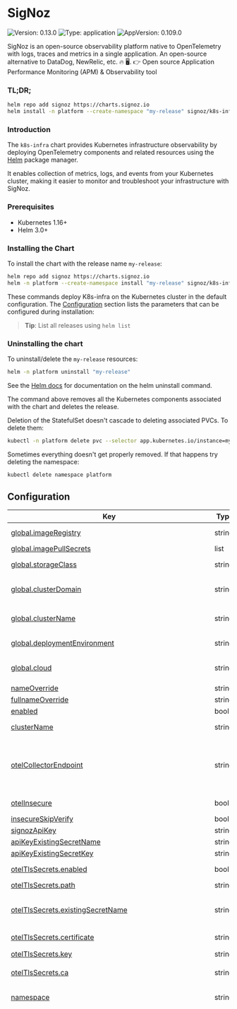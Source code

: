 
# SigNoz

![Version: 0.13.0](https://img.shields.io/badge/Version-0.13.0-informational?style=flat-square) ![Type: application](https://img.shields.io/badge/Type-application-informational?style=flat-square) ![AppVersion: 0.109.0](https://img.shields.io/badge/AppVersion-0.109.0-informational?style=flat-square)

SigNoz is an open-source observability platform native to OpenTelemetry with logs, traces and metrics in a single application. An open-source alternative to DataDog, NewRelic, etc. 🔥 🖥. 👉 Open source Application Performance Monitoring (APM) & Observability tool

### TL;DR;

```sh
helm repo add signoz https://charts.signoz.io
helm install -n platform --create-namespace "my-release" signoz/k8s-infra
```

### Introduction

The `k8s-infra` chart provides Kubernetes infrastructure observability by deploying OpenTelemetry components and related resources using the [Helm](https://helm.sh) package manager.

It enables collection of metrics, logs, and events from your Kubernetes cluster, making it easier to monitor and troubleshoot your infrastructure with SigNoz.

### Prerequisites

- Kubernetes 1.16+
- Helm 3.0+

### Installing the Chart

To install the chart with the release name `my-release`:

```bash
helm repo add signoz https://charts.signoz.io
helm -n platform --create-namespace install "my-release" signoz/k8s-infra
```

These commands deploy K8s-infra on the Kubernetes cluster in the default configuration.
The [Configuration](#configuration) section lists the parameters that can be configured during installation:

> **Tip**: List all releases using `helm list`

### Uninstalling the chart

To uninstall/delete the `my-release` resources:

```bash
helm -n platform uninstall "my-release"
```

See the [Helm docs](https://helm.sh/docs/helm/helm_uninstall/) for documentation on the helm uninstall command.

The command above removes all the Kubernetes components associated
with the chart and deletes the release.

Deletion of the StatefulSet doesn't cascade to deleting associated PVCs. To delete them:

```bash
kubectl -n platform delete pvc --selector app.kubernetes.io/instance=my-release
```

Sometimes everything doesn't get properly removed. If that happens try deleting the namespace:

```bash
kubectl delete namespace platform
```

## Configuration

<table>
	<thead>
		<th>Key</th>
		<th>Type</th>
		<th>Default</th>
		<th>Description</th>
	</thead>
	<tbody>
		<tr>
			<td id="global--imageRegistry"><a href="./values.yaml#L4">global.imageRegistry</a></td>
			<td>string</td>
			<td>
				<div style="max-width: 300px;"><code>null</code>
</div>
			</td>
			<td>Overrides the Docker registry globally for all images</td>
		</tr>
		<tr>
			<td id="global--imagePullSecrets"><a href="./values.yaml#L6">global.imagePullSecrets</a></td>
			<td>list</td>
			<td>
				<div style="max-width: 300px;"><code>[]</code>
</div>
			</td>
			<td>Global Image Pull Secrets</td>
		</tr>
		<tr>
			<td id="global--storageClass"><a href="./values.yaml#L8">global.storageClass</a></td>
			<td>string</td>
			<td>
				<div style="max-width: 300px;"><code>null</code>
</div>
			</td>
			<td>Overrides the storage class for all PVC with persistence enabled.</td>
		</tr>
		<tr>
			<td id="global--clusterDomain"><a href="./values.yaml#L11">global.clusterDomain</a></td>
			<td>string</td>
			<td>
				<div style="max-width: 300px;"><code>"cluster.local"</code>
</div>
			</td>
			<td>Kubernetes cluster domain It is used only when components are installed in different namespace</td>
		</tr>
		<tr>
			<td id="global--clusterName"><a href="./values.yaml#L14">global.clusterName</a></td>
			<td>string</td>
			<td>
				<div style="max-width: 300px;"><code>""</code>
</div>
			</td>
			<td>Kubernetes cluster name It is used to attached to telemetry data via resource detection processor</td>
		</tr>
		<tr>
			<td id="global--deploymentEnvironment"><a href="./values.yaml#L16">global.deploymentEnvironment</a></td>
			<td>string</td>
			<td>
				<div style="max-width: 300px;"><code>""</code>
</div>
			</td>
			<td>Deployment environment to be attached to telemetry data</td>
		</tr>
		<tr>
			<td id="global--cloud"><a href="./values.yaml#L19">global.cloud</a></td>
			<td>string</td>
			<td>
				<div style="max-width: 300px;"><code>"other"</code>
</div>
			</td>
			<td>Kubernetes cluster cloud provider along with distribution if any. example: `aws`, `azure`, `gcp`, `gcp/autogke`, `azure`, and `other`</td>
		</tr>
		<tr>
			<td id="nameOverride"><a href="./values.yaml#L22">nameOverride</a></td>
			<td>string</td>
			<td>
				<div style="max-width: 300px;"><code>""</code>
</div>
			</td>
			<td>K8s infra chart name override</td>
		</tr>
		<tr>
			<td id="fullnameOverride"><a href="./values.yaml#L25">fullnameOverride</a></td>
			<td>string</td>
			<td>
				<div style="max-width: 300px;"><code>""</code>
</div>
			</td>
			<td>K8s infra chart full name override</td>
		</tr>
		<tr>
			<td id="enabled"><a href="./values.yaml#L28">enabled</a></td>
			<td>bool</td>
			<td>
				<div style="max-width: 300px;"><code>true</code>
</div>
			</td>
			<td>Whether to enable K8s infra chart</td>
		</tr>
		<tr>
			<td id="clusterName"><a href="./values.yaml#L31">clusterName</a></td>
			<td>string</td>
			<td>
				<div style="max-width: 300px;"><code>""</code>
</div>
			</td>
			<td>Name of the K8s cluster. Used by OtelCollectors to attach in telemetry data.</td>
		</tr>
		<tr>
			<td id="otelCollectorEndpoint"><a href="./values.yaml#L38">otelCollectorEndpoint</a></td>
			<td>string</td>
			<td>
				<div style="max-width: 300px;"><code>null</code>
</div>
			</td>
			<td>Endpoint/IP Address of the SigNoz or any other OpenTelemetry backend. Set it to `ingest.signoz.io:4317` for SigNoz SaaS.  If set to null and the chart is installed as dependency, it will attempt to autogenerate the endpoint of SigNoz OtelCollector.</td>
		</tr>
		<tr>
			<td id="otelInsecure"><a href="./values.yaml#L42">otelInsecure</a></td>
			<td>bool</td>
			<td>
				<div style="max-width: 300px;"><code>true</code>
</div>
			</td>
			<td>Whether the OTLP endpoint is insecure. Set this to false, in case of secure OTLP endpoint.</td>
		</tr>
		<tr>
			<td id="insecureSkipVerify"><a href="./values.yaml#L45">insecureSkipVerify</a></td>
			<td>bool</td>
			<td>
				<div style="max-width: 300px;"><code>false</code>
</div>
			</td>
			<td>Whether to skip verifying the certificate.</td>
		</tr>
		<tr>
			<td id="signozApiKey"><a href="./values.yaml#L48">signozApiKey</a></td>
			<td>string</td>
			<td>
				<div style="max-width: 300px;"><code>""</code>
</div>
			</td>
			<td>API key of SigNoz SaaS</td>
		</tr>
		<tr>
			<td id="apiKeyExistingSecretName"><a href="./values.yaml#L50">apiKeyExistingSecretName</a></td>
			<td>string</td>
			<td>
				<div style="max-width: 300px;"><code>""</code>
</div>
			</td>
			<td>Existing secret name to be used for API key.</td>
		</tr>
		<tr>
			<td id="apiKeyExistingSecretKey"><a href="./values.yaml#L52">apiKeyExistingSecretKey</a></td>
			<td>string</td>
			<td>
				<div style="max-width: 300px;"><code>""</code>
</div>
			</td>
			<td>Existing secret key to be used for API key.</td>
		</tr>
		<tr>
			<td id="otelTlsSecrets--enabled"><a href="./values.yaml#L57">otelTlsSecrets.enabled</a></td>
			<td>bool</td>
			<td>
				<div style="max-width: 300px;"><code>false</code>
</div>
			</td>
			<td>Whether to enable OpenTelemetry OTLP secrets</td>
		</tr>
		<tr>
			<td id="otelTlsSecrets--path"><a href="./values.yaml#L60">otelTlsSecrets.path</a></td>
			<td>string</td>
			<td>
				<div style="max-width: 300px;"><code>"/secrets"</code>
</div>
			</td>
			<td>Path for the secrets volume</td>
		</tr>
		<tr>
			<td id="otelTlsSecrets--existingSecretName"><a href="./values.yaml#L64">otelTlsSecrets.existingSecretName</a></td>
			<td>string</td>
			<td>
				<div style="max-width: 300px;"><code>null</code>
</div>
			</td>
			<td>Name of the existing secret with TLS certificate, key and CA to be used. Files in the secret must be named `cert.pem`, `key.pem` and `ca.pem`.</td>
		</tr>
		<tr>
			<td id="otelTlsSecrets--certificate"><a href="./values.yaml#L67">otelTlsSecrets.certificate</a></td>
			<td>string</td>
			<td>
				<div style="max-width: 300px;"><code>"\u003cINCLUDE_CERTIFICATE_HERE\u003e\n"</code>
</div>
			</td>
			<td>TLS certificate to be included in the secret</td>
		</tr>
		<tr>
			<td id="otelTlsSecrets--key"><a href="./values.yaml#L71">otelTlsSecrets.key</a></td>
			<td>string</td>
			<td>
				<div style="max-width: 300px;"><code>"\u003cINCLUDE_PRIVATE_KEY_HERE\u003e\n"</code>
</div>
			</td>
			<td>TLS private key to be included in the secret</td>
		</tr>
		<tr>
			<td id="otelTlsSecrets--ca"><a href="./values.yaml#L75">otelTlsSecrets.ca</a></td>
			<td>string</td>
			<td>
				<div style="max-width: 300px;"><code>""</code>
</div>
			</td>
			<td>TLS certificate authority (CA) certificate to be included in the secret</td>
		</tr>
		<tr>
			<td id="namespace"><a href="./values.yaml#L79">namespace</a></td>
			<td>string</td>
			<td>
				<div style="max-width: 300px;"><code>""</code>
</div>
			</td>
			<td>Which namespace to install k8s-infra components. By default installed to the namespace same as the chart.</td>
		</tr>
		<tr>
			<td id="presets"><a href="./values.yaml#L82">presets</a></td>
			<td>object</td>
			<td>
				<div style="max-width: 300px;"><code>{
  "clusterMetrics": {
    "allocatableTypesToReport": [
      "cpu",
      "memory"
    ],
    "collectionInterval": "30s",
    "enabled": true,
    "metrics": {
      "k8s.node.condition": {
        "enabled": true
      },
      "k8s.pod.status_reason": {
        "enabled": true
      }
    },
    "nodeConditionsToReport": [
      "Ready",
      "MemoryPressure",
      "DiskPressure",
      "PIDPressure",
      "NetworkUnavailable"
    ],
    "resourceAttributes": {
      "container.runtime": {
        "enabled": true
      },
      "container.runtime.version": {
        "enabled": true
      },
      "k8s.container.status.last_terminated_reason": {
        "enabled": true
      },
      "k8s.kubelet.version": {
        "enabled": true
      },
      "k8s.pod.qos_class": {
        "enabled": true
      }
    }
  },
  "hostMetrics": {
    "collectionInterval": "30s",
    "enabled": true,
    "scrapers": {
      "cpu": {},
      "disk": {
        "exclude": {
          "devices": [
            "^ram\\d+$",
            "^zram\\d+$",
            "^loop\\d+$",
            "^fd\\d+$",
            "^hd[a-z]\\d+$",
            "^sd[a-z]\\d+$",
            "^vd[a-z]\\d+$",
            "^xvd[a-z]\\d+$",
            "^nvme\\d+n\\d+p\\d+$"
          ],
          "match_type": "regexp"
        }
      },
      "filesystem": {
        "exclude_fs_types": {
          "fs_types": [
            "autofs",
            "binfmt_misc",
            "bpf",
            "cgroup2?",
            "configfs",
            "debugfs",
            "devpts",
            "devtmpfs",
            "fusectl",
            "hugetlbfs",
            "iso9660",
            "mqueue",
            "nsfs",
            "overlay",
            "proc",
            "procfs",
            "pstore",
            "rpc_pipefs",
            "securityfs",
            "selinuxfs",
            "squashfs",
            "sysfs",
            "tracefs"
          ],
          "match_type": "strict"
        },
        "exclude_mount_points": {
          "match_type": "regexp",
          "mount_points": [
            "/dev/*",
            "/proc/*",
            "/sys/*",
            "/run/credentials/*",
            "/run/k3s/containerd/*",
            "/var/lib/docker/*",
            "/var/lib/containers/storage/*",
            "/var/lib/kubelet/*",
            "/snap/*"
          ]
        }
      },
      "load": {},
      "memory": {},
      "network": {
        "exclude": {
          "interfaces": [
            "^veth.*$",
            "^docker.*$",
            "^br-.*$",
            "^flannel.*$",
            "^cali.*$",
            "^cbr.*$",
            "^cni.*$",
            "^dummy.*$",
            "^tailscale.*$",
            "^lo$"
          ],
          "match_type": "regexp"
        }
      }
    }
  },
  "k8sEvents": {
    "authType": "serviceAccount",
    "enabled": true,
    "namespaces": []
  },
  "kubeletMetrics": {
    "authType": "serviceAccount",
    "collectionInterval": "30s",
    "enabled": true,
    "endpoint": "${env:K8S_HOST_IP}:10250",
    "extraMetadataLabels": [
      "container.id",
      "k8s.volume.type"
    ],
    "insecureSkipVerify": true,
    "metricGroups": [
      "container",
      "pod",
      "node",
      "volume"
    ],
    "metrics": {
      "container.cpu.usage": {
        "enabled": true
      },
      "container.uptime": {
        "enabled": true
      },
      "k8s.container.cpu_limit_utilization": {
        "enabled": true
      },
      "k8s.container.cpu_request_utilization": {
        "enabled": true
      },
      "k8s.container.memory_limit_utilization": {
        "enabled": true
      },
      "k8s.container.memory_request_utilization": {
        "enabled": true
      },
      "k8s.node.cpu.usage": {
        "enabled": true
      },
      "k8s.node.uptime": {
        "enabled": true
      },
      "k8s.pod.cpu.usage": {
        "enabled": true
      },
      "k8s.pod.cpu_limit_utilization": {
        "enabled": true
      },
      "k8s.pod.cpu_request_utilization": {
        "enabled": true
      },
      "k8s.pod.memory_limit_utilization": {
        "enabled": true
      },
      "k8s.pod.memory_request_utilization": {
        "enabled": true
      },
      "k8s.pod.uptime": {
        "enabled": true
      }
    }
  },
  "kubernetesAttributes": {
    "enabled": true,
    "extractAnnotations": [],
    "extractLabels": [],
    "extractMetadatas": [
      "k8s.namespace.name",
      "k8s.deployment.name",
      "k8s.statefulset.name",
      "k8s.daemonset.name",
      "k8s.cronjob.name",
      "k8s.job.name",
      "k8s.node.name",
      "k8s.node.uid",
      "k8s.pod.name",
      "k8s.pod.uid",
      "k8s.pod.start_time"
    ],
    "filter": {
      "node_from_env_var": "K8S_NODE_NAME"
    },
    "passthrough": false,
    "podAssociation": [
      {
        "sources": [
          {
            "from": "resource_attribute",
            "name": "k8s.pod.ip"
          }
        ]
      },
      {
        "sources": [
          {
            "from": "resource_attribute",
            "name": "k8s.pod.uid"
          }
        ]
      },
      {
        "sources": [
          {
            "from": "connection"
          }
        ]
      }
    ]
  },
  "loggingExporter": {
    "enabled": false,
    "samplingInitial": 2,
    "samplingThereafter": 500,
    "verbosity": "basic"
  },
  "logsCollection": {
    "blacklist": {
      "additionalExclude": [],
      "containers": [],
      "enabled": true,
      "namespaces": [
        "kube-system"
      ],
      "pods": [
        "hotrod",
        "locust"
      ],
      "signozLogs": true
    },
    "enabled": true,
    "include": [
      "/var/log/pods/*/*/*.log"
    ],
    "includeFileName": false,
    "includeFilePath": true,
    "operators": [
      {
        "id": "container-parser",
        "type": "container"
      }
    ],
    "startAt": "end",
    "whitelist": {
      "additionalInclude": [],
      "containers": [],
      "enabled": false,
      "namespaces": [],
      "pods": [],
      "signozLogs": true
    }
  },
  "otlpExporter": {
    "enabled": true
  },
  "prometheus": {
    "annotationsPrefix": "signoz.io",
    "enabled": false,
    "includeContainerName": false,
    "includePodLabel": false,
    "namespaceScoped": false,
    "namespaces": [],
    "scrapeInterval": "60s"
  },
  "resourceDetection": {
    "enabled": true,
    "envResourceAttributes": "",
    "override": false,
    "timeout": "2s"
  },
  "selfTelemetry": {
    "apiKeyExistingSecretKey": "",
    "apiKeyExistingSecretName": "",
    "endpoint": "",
    "insecure": true,
    "insecureSkipVerify": true,
    "logs": {
      "enabled": false
    },
    "metrics": {
      "enabled": false
    },
    "signozApiKey": "",
    "traces": {
      "enabled": false
    }
  }
}</code>
</div>
			</td>
			<td>Presets to easily set up OtelCollector configurations.</td>
		</tr>
		<tr>
			<td id="presets--selfTelemetry--signozApiKey"><a href="./values.yaml#L101">presets.selfTelemetry.signozApiKey</a></td>
			<td>string</td>
			<td>
				<div style="max-width: 300px;"><code>""</code>
</div>
			</td>
			<td>API key of SigNoz SaaS</td>
		</tr>
		<tr>
			<td id="presets--selfTelemetry--apiKeyExistingSecretName"><a href="./values.yaml#L103">presets.selfTelemetry.apiKeyExistingSecretName</a></td>
			<td>string</td>
			<td>
				<div style="max-width: 300px;"><code>""</code>
</div>
			</td>
			<td>Existing secret name to be used for API key.</td>
		</tr>
		<tr>
			<td id="presets--selfTelemetry--apiKeyExistingSecretKey"><a href="./values.yaml#L105">presets.selfTelemetry.apiKeyExistingSecretKey</a></td>
			<td>string</td>
			<td>
				<div style="max-width: 300px;"><code>""</code>
</div>
			</td>
			<td>Existing secret key to be used for API key.</td>
		</tr>
		<tr>
			<td id="presets--kubernetesAttributes--passthrough"><a href="./values.yaml#L267">presets.kubernetesAttributes.passthrough</a></td>
			<td>bool</td>
			<td>
				<div style="max-width: 300px;"><code>false</code>
</div>
			</td>
			<td>Whether to detect the IP address of agents and add it as an attribute to all telemetry resources. If set to true, Agents will not make any k8s API calls, do any discovery of pods or extract any metadata.</td>
		</tr>
		<tr>
			<td id="presets--kubernetesAttributes--filter"><a href="./values.yaml#L270">presets.kubernetesAttributes.filter</a></td>
			<td>object</td>
			<td>
				<div style="max-width: 300px;"><code>{
  "node_from_env_var": "K8S_NODE_NAME"
}</code>
</div>
			</td>
			<td>Filters can be used to limit each OpenTelemetry agent to query pods based on specific selector to only dramatically reducing resource requirements for very large clusters.</td>
		</tr>
		<tr>
			<td id="presets--kubernetesAttributes--filter--node_from_env_var"><a href="./values.yaml#L272">presets.kubernetesAttributes.filter.node_from_env_var</a></td>
			<td>string</td>
			<td>
				<div style="max-width: 300px;"><code>"K8S_NODE_NAME"</code>
</div>
			</td>
			<td>Restrict each OpenTelemetry agent to query pods running on the same node</td>
		</tr>
		<tr>
			<td id="presets--kubernetesAttributes--podAssociation"><a href="./values.yaml#L275">presets.kubernetesAttributes.podAssociation</a></td>
			<td>list</td>
			<td>
				<div style="max-width: 300px;"><code>[
  {
    "sources": [
      {
        "from": "resource_attribute",
        "name": "k8s.pod.ip"
      }
    ]
  },
  {
    "sources": [
      {
        "from": "resource_attribute",
        "name": "k8s.pod.uid"
      }
    ]
  },
  {
    "sources": [
      {
        "from": "connection"
      }
    ]
  }
]</code>
</div>
			</td>
			<td>Pod Association section allows to define rules for tagging spans, metrics, and logs with Pod metadata.</td>
		</tr>
		<tr>
			<td id="presets--kubernetesAttributes--extractMetadatas"><a href="./values.yaml#L285">presets.kubernetesAttributes.extractMetadatas</a></td>
			<td>list</td>
			<td>
				<div style="max-width: 300px;"><code>[
  "k8s.namespace.name",
  "k8s.deployment.name",
  "k8s.statefulset.name",
  "k8s.daemonset.name",
  "k8s.cronjob.name",
  "k8s.job.name",
  "k8s.node.name",
  "k8s.node.uid",
  "k8s.pod.name",
  "k8s.pod.uid",
  "k8s.pod.start_time"
]</code>
</div>
			</td>
			<td>Which pod/namespace metadata to extract from a list of default metadata fields.</td>
		</tr>
		<tr>
			<td id="presets--kubernetesAttributes--extractLabels"><a href="./values.yaml#L298">presets.kubernetesAttributes.extractLabels</a></td>
			<td>list</td>
			<td>
				<div style="max-width: 300px;"><code>[]</code>
</div>
			</td>
			<td>Which labels to extract from a list of metadata fields.</td>
		</tr>
		<tr>
			<td id="presets--kubernetesAttributes--extractAnnotations"><a href="./values.yaml#L300">presets.kubernetesAttributes.extractAnnotations</a></td>
			<td>list</td>
			<td>
				<div style="max-width: 300px;"><code>[]</code>
</div>
			</td>
			<td>Which annotations to extract from a list of metadata fields.</td>
		</tr>
		<tr>
			<td id="presets--prometheus--enabled"><a href="./values.yaml#L333">presets.prometheus.enabled</a></td>
			<td>bool</td>
			<td>
				<div style="max-width: 300px;"><code>false</code>
</div>
			</td>
			<td>Whether to enable metrics scraping using pod annotation</td>
		</tr>
		<tr>
			<td id="presets--prometheus--annotationsPrefix"><a href="./values.yaml#L335">presets.prometheus.annotationsPrefix</a></td>
			<td>string</td>
			<td>
				<div style="max-width: 300px;"><code>"signoz.io"</code>
</div>
			</td>
			<td>Prefix for the pod annotations to be used for metrics scraping</td>
		</tr>
		<tr>
			<td id="presets--prometheus--scrapeInterval"><a href="./values.yaml#L337">presets.prometheus.scrapeInterval</a></td>
			<td>string</td>
			<td>
				<div style="max-width: 300px;"><code>"60s"</code>
</div>
			</td>
			<td>How often to scrape metrics</td>
		</tr>
		<tr>
			<td id="presets--prometheus--namespaceScoped"><a href="./values.yaml#L339">presets.prometheus.namespaceScoped</a></td>
			<td>bool</td>
			<td>
				<div style="max-width: 300px;"><code>false</code>
</div>
			</td>
			<td>Whether to only scrape metrics from pods in the same namespace</td>
		</tr>
		<tr>
			<td id="presets--prometheus--namespaces"><a href="./values.yaml#L341">presets.prometheus.namespaces</a></td>
			<td>list</td>
			<td>
				<div style="max-width: 300px;"><code>[]</code>
</div>
			</td>
			<td>If set, only scrape metrics from pods in the specified namespaces</td>
		</tr>
		<tr>
			<td id="presets--prometheus--includePodLabel"><a href="./values.yaml#L344">presets.prometheus.includePodLabel</a></td>
			<td>bool</td>
			<td>
				<div style="max-width: 300px;"><code>false</code>
</div>
			</td>
			<td>This will include all pod labels in the metrics, could potentially cause performance issues with large number of pods with many labels</td>
		</tr>
		<tr>
			<td id="presets--prometheus--includeContainerName"><a href="./values.yaml#L348">presets.prometheus.includeContainerName</a></td>
			<td>bool</td>
			<td>
				<div style="max-width: 300px;"><code>false</code>
</div>
			</td>
			<td>This is not recommended in case of multiple containers or init containers in a pod Since it will create multiple timeseries for the same pod metrics with different container names containers with `-init` suffix in the name will be ignored</td>
		</tr>
		<tr>
			<td id="presets--k8sEvents--namespaces"><a href="./values.yaml#L359">presets.k8sEvents.namespaces</a></td>
			<td>list</td>
			<td>
				<div style="max-width: 300px;"><code>[]</code>
</div>
			</td>
			<td>List of namespaces to watch for events. all namespaces by default</td>
		</tr>
		<tr>
			<td id="otelAgent--enabled"><a href="./values.yaml#L363">otelAgent.enabled</a></td>
			<td>bool</td>
			<td>
				<div style="max-width: 300px;"><code>true</code>
</div>
			</td>
			<td></td>
		</tr>
		<tr>
			<td id="otelAgent--name"><a href="./values.yaml#L364">otelAgent.name</a></td>
			<td>string</td>
			<td>
				<div style="max-width: 300px;"><code>"otel-agent"</code>
</div>
			</td>
			<td></td>
		</tr>
		<tr>
			<td id="otelAgent--image--registry"><a href="./values.yaml#L366">otelAgent.image.registry</a></td>
			<td>string</td>
			<td>
				<div style="max-width: 300px;"><code>"docker.io"</code>
</div>
			</td>
			<td></td>
		</tr>
		<tr>
			<td id="otelAgent--image--repository"><a href="./values.yaml#L367">otelAgent.image.repository</a></td>
			<td>string</td>
			<td>
				<div style="max-width: 300px;"><code>"otel/opentelemetry-collector-contrib"</code>
</div>
			</td>
			<td></td>
		</tr>
		<tr>
			<td id="otelAgent--image--tag"><a href="./values.yaml#L368">otelAgent.image.tag</a></td>
			<td>string</td>
			<td>
				<div style="max-width: 300px;"><code>"0.109.0"</code>
</div>
			</td>
			<td></td>
		</tr>
		<tr>
			<td id="otelAgent--image--pullPolicy"><a href="./values.yaml#L369">otelAgent.image.pullPolicy</a></td>
			<td>string</td>
			<td>
				<div style="max-width: 300px;"><code>"IfNotPresent"</code>
</div>
			</td>
			<td></td>
		</tr>
		<tr>
			<td id="otelAgent--imagePullSecrets"><a href="./values.yaml#L373">otelAgent.imagePullSecrets</a></td>
			<td>list</td>
			<td>
				<div style="max-width: 300px;"><code>[]</code>
</div>
			</td>
			<td>Image Registry Secret Names for OtelAgent. If global.imagePullSecrets is set as well, it will merged.</td>
		</tr>
		<tr>
			<td id="otelAgent--command--name"><a href="./values.yaml#L379">otelAgent.command.name</a></td>
			<td>string</td>
			<td>
				<div style="max-width: 300px;"><code>"/otelcol-contrib"</code>
</div>
			</td>
			<td>OtelAgent command name</td>
		</tr>
		<tr>
			<td id="otelAgent--command--extraArgs"><a href="./values.yaml#L381">otelAgent.command.extraArgs</a></td>
			<td>list</td>
			<td>
				<div style="max-width: 300px;"><code>[]</code>
</div>
			</td>
			<td>OtelAgent command extra arguments</td>
		</tr>
		<tr>
			<td id="otelAgent--configMap--create"><a href="./values.yaml#L385">otelAgent.configMap.create</a></td>
			<td>bool</td>
			<td>
				<div style="max-width: 300px;"><code>true</code>
</div>
			</td>
			<td>Specifies whether a configMap should be created (true by default)</td>
		</tr>
		<tr>
			<td id="otelAgent--service--annotations"><a href="./values.yaml#L390">otelAgent.service.annotations</a></td>
			<td>object</td>
			<td>
				<div style="max-width: 300px;"><code>{}</code>
</div>
			</td>
			<td>Annotations to use by service associated to OtelAgent</td>
		</tr>
		<tr>
			<td id="otelAgent--service--type"><a href="./values.yaml#L392">otelAgent.service.type</a></td>
			<td>string</td>
			<td>
				<div style="max-width: 300px;"><code>"ClusterIP"</code>
</div>
			</td>
			<td>Service Type: LoadBalancer (allows external access) or NodePort (more secure, no extra cost)</td>
		</tr>
		<tr>
			<td id="otelAgent--service--internalTrafficPolicy"><a href="./values.yaml#L395">otelAgent.service.internalTrafficPolicy</a></td>
			<td>string</td>
			<td>
				<div style="max-width: 300px;"><code>"Local"</code>
</div>
			</td>
			<td></td>
		</tr>
		<tr>
			<td id="otelAgent--serviceAccount--create"><a href="./values.yaml#L399">otelAgent.serviceAccount.create</a></td>
			<td>bool</td>
			<td>
				<div style="max-width: 300px;"><code>true</code>
</div>
			</td>
			<td></td>
		</tr>
		<tr>
			<td id="otelAgent--serviceAccount--annotations"><a href="./values.yaml#L401">otelAgent.serviceAccount.annotations</a></td>
			<td>object</td>
			<td>
				<div style="max-width: 300px;"><code>{}</code>
</div>
			</td>
			<td></td>
		</tr>
		<tr>
			<td id="otelAgent--serviceAccount--name"><a href="./values.yaml#L404">otelAgent.serviceAccount.name</a></td>
			<td>string</td>
			<td>
				<div style="max-width: 300px;"><code>null</code>
</div>
			</td>
			<td></td>
		</tr>
		<tr>
			<td id="otelAgent--annotations"><a href="./values.yaml#L407">otelAgent.annotations</a></td>
			<td>object</td>
			<td>
				<div style="max-width: 300px;"><code>{}</code>
</div>
			</td>
			<td>OtelAgent daemonset annotation.</td>
		</tr>
		<tr>
			<td id="otelAgent--podAnnotations"><a href="./values.yaml#L409">otelAgent.podAnnotations</a></td>
			<td>object</td>
			<td>
				<div style="max-width: 300px;"><code>{}</code>
</div>
			</td>
			<td>OtelAgent pod(s) annotation.</td>
		</tr>
		<tr>
			<td id="otelAgent--additionalEnvs"><a href="./values.yaml#L415">otelAgent.additionalEnvs</a></td>
			<td>object</td>
			<td>
				<div style="max-width: 300px;"><code>{}</code>
</div>
			</td>
			<td>Additional environments to set for OtelAgent</td>
		</tr>
		<tr>
			<td id="otelAgent--minReadySeconds"><a href="./values.yaml#L434">otelAgent.minReadySeconds</a></td>
			<td>int</td>
			<td>
				<div style="max-width: 300px;"><code>5</code>
</div>
			</td>
			<td>Minimum number of seconds for which a newly created Pod should be ready without any of its containers crashing, for it to be considered available.</td>
		</tr>
		<tr>
			<td id="otelAgent--clusterRole--create"><a href="./values.yaml#L439">otelAgent.clusterRole.create</a></td>
			<td>bool</td>
			<td>
				<div style="max-width: 300px;"><code>true</code>
</div>
			</td>
			<td>Specifies whether a clusterRole should be created</td>
		</tr>
		<tr>
			<td id="otelAgent--clusterRole--annotations"><a href="./values.yaml#L441">otelAgent.clusterRole.annotations</a></td>
			<td>object</td>
			<td>
				<div style="max-width: 300px;"><code>{}</code>
</div>
			</td>
			<td>Annotations to add to the clusterRole</td>
		</tr>
		<tr>
			<td id="otelAgent--clusterRole--name"><a href="./values.yaml#L444">otelAgent.clusterRole.name</a></td>
			<td>string</td>
			<td>
				<div style="max-width: 300px;"><code>""</code>
</div>
			</td>
			<td>The name of the clusterRole to use. If not set and create is true, a name is generated using the fullname template</td>
		</tr>
		<tr>
			<td id="otelAgent--clusterRole--rules"><a href="./values.yaml#L448">otelAgent.clusterRole.rules</a></td>
			<td>list</td>
			<td>
				<div style="max-width: 300px;"><code>null</code>
</div>
			</td>
			<td>A set of rules as documented here. ref: https://kubernetes.io/docs/reference/access-authn-authz/rbac/</td>
		</tr>
		<tr>
			<td id="otelAgent--clusterRole--clusterRoleBinding--annotations"><a href="./values.yaml#L480">otelAgent.clusterRole.clusterRoleBinding.annotations</a></td>
			<td>object</td>
			<td>
				<div style="max-width: 300px;"><code>{}</code>
</div>
			</td>
			<td></td>
		</tr>
		<tr>
			<td id="otelAgent--clusterRole--clusterRoleBinding--name"><a href="./values.yaml#L483">otelAgent.clusterRole.clusterRoleBinding.name</a></td>
			<td>string</td>
			<td>
				<div style="max-width: 300px;"><code>""</code>
</div>
			</td>
			<td></td>
		</tr>
		<tr>
			<td id="otelAgent--ports--otlp--enabled"><a href="./values.yaml#L489">otelAgent.ports.otlp.enabled</a></td>
			<td>bool</td>
			<td>
				<div style="max-width: 300px;"><code>true</code>
</div>
			</td>
			<td>Whether to enable service port for OTLP gRPC</td>
		</tr>
		<tr>
			<td id="otelAgent--ports--otlp--containerPort"><a href="./values.yaml#L491">otelAgent.ports.otlp.containerPort</a></td>
			<td>int</td>
			<td>
				<div style="max-width: 300px;"><code>4317</code>
</div>
			</td>
			<td>Container port for OTLP gRPC</td>
		</tr>
		<tr>
			<td id="otelAgent--ports--otlp--servicePort"><a href="./values.yaml#L493">otelAgent.ports.otlp.servicePort</a></td>
			<td>int</td>
			<td>
				<div style="max-width: 300px;"><code>4317</code>
</div>
			</td>
			<td>Service port for OTLP gRPC</td>
		</tr>
		<tr>
			<td id="otelAgent--ports--otlp--nodePort"><a href="./values.yaml#L495">otelAgent.ports.otlp.nodePort</a></td>
			<td>string</td>
			<td>
				<div style="max-width: 300px;"><code>""</code>
</div>
			</td>
			<td>Node port for OTLP gRPC</td>
		</tr>
		<tr>
			<td id="otelAgent--ports--otlp--hostPort"><a href="./values.yaml#L497">otelAgent.ports.otlp.hostPort</a></td>
			<td>int</td>
			<td>
				<div style="max-width: 300px;"><code>4317</code>
</div>
			</td>
			<td>Host port for OTLP gRPC</td>
		</tr>
		<tr>
			<td id="otelAgent--ports--otlp--protocol"><a href="./values.yaml#L499">otelAgent.ports.otlp.protocol</a></td>
			<td>string</td>
			<td>
				<div style="max-width: 300px;"><code>"TCP"</code>
</div>
			</td>
			<td>Protocol to use for OTLP gRPC</td>
		</tr>
		<tr>
			<td id="otelAgent--ports--otlp-http--enabled"><a href="./values.yaml#L502">otelAgent.ports.otlp-http.enabled</a></td>
			<td>bool</td>
			<td>
				<div style="max-width: 300px;"><code>true</code>
</div>
			</td>
			<td>Whether to enable service port for OTLP HTTP</td>
		</tr>
		<tr>
			<td id="otelAgent--ports--otlp-http--containerPort"><a href="./values.yaml#L504">otelAgent.ports.otlp-http.containerPort</a></td>
			<td>int</td>
			<td>
				<div style="max-width: 300px;"><code>4318</code>
</div>
			</td>
			<td>Container port for OTLP HTTP</td>
		</tr>
		<tr>
			<td id="otelAgent--ports--otlp-http--servicePort"><a href="./values.yaml#L506">otelAgent.ports.otlp-http.servicePort</a></td>
			<td>int</td>
			<td>
				<div style="max-width: 300px;"><code>4318</code>
</div>
			</td>
			<td>Service port for OTLP HTTP</td>
		</tr>
		<tr>
			<td id="otelAgent--ports--otlp-http--nodePort"><a href="./values.yaml#L508">otelAgent.ports.otlp-http.nodePort</a></td>
			<td>string</td>
			<td>
				<div style="max-width: 300px;"><code>""</code>
</div>
			</td>
			<td>Node port for OTLP HTTP</td>
		</tr>
		<tr>
			<td id="otelAgent--ports--otlp-http--hostPort"><a href="./values.yaml#L510">otelAgent.ports.otlp-http.hostPort</a></td>
			<td>int</td>
			<td>
				<div style="max-width: 300px;"><code>4318</code>
</div>
			</td>
			<td>Host port for OTLP HTTP</td>
		</tr>
		<tr>
			<td id="otelAgent--ports--otlp-http--protocol"><a href="./values.yaml#L512">otelAgent.ports.otlp-http.protocol</a></td>
			<td>string</td>
			<td>
				<div style="max-width: 300px;"><code>"TCP"</code>
</div>
			</td>
			<td>Protocol to use for OTLP HTTP</td>
		</tr>
		<tr>
			<td id="otelAgent--ports--zipkin--enabled"><a href="./values.yaml#L515">otelAgent.ports.zipkin.enabled</a></td>
			<td>bool</td>
			<td>
				<div style="max-width: 300px;"><code>false</code>
</div>
			</td>
			<td>Whether to enable service port for Zipkin</td>
		</tr>
		<tr>
			<td id="otelAgent--ports--zipkin--containerPort"><a href="./values.yaml#L517">otelAgent.ports.zipkin.containerPort</a></td>
			<td>int</td>
			<td>
				<div style="max-width: 300px;"><code>9411</code>
</div>
			</td>
			<td>Container port for Zipkin</td>
		</tr>
		<tr>
			<td id="otelAgent--ports--zipkin--servicePort"><a href="./values.yaml#L519">otelAgent.ports.zipkin.servicePort</a></td>
			<td>int</td>
			<td>
				<div style="max-width: 300px;"><code>9411</code>
</div>
			</td>
			<td>Service port for Zipkin</td>
		</tr>
		<tr>
			<td id="otelAgent--ports--zipkin--nodePort"><a href="./values.yaml#L521">otelAgent.ports.zipkin.nodePort</a></td>
			<td>string</td>
			<td>
				<div style="max-width: 300px;"><code>""</code>
</div>
			</td>
			<td>Node port for Zipkin</td>
		</tr>
		<tr>
			<td id="otelAgent--ports--zipkin--hostPort"><a href="./values.yaml#L523">otelAgent.ports.zipkin.hostPort</a></td>
			<td>int</td>
			<td>
				<div style="max-width: 300px;"><code>9411</code>
</div>
			</td>
			<td>Host port for Zipkin</td>
		</tr>
		<tr>
			<td id="otelAgent--ports--zipkin--protocol"><a href="./values.yaml#L525">otelAgent.ports.zipkin.protocol</a></td>
			<td>string</td>
			<td>
				<div style="max-width: 300px;"><code>"TCP"</code>
</div>
			</td>
			<td>Protocol to use for Zipkin</td>
		</tr>
		<tr>
			<td id="otelAgent--ports--metrics--enabled"><a href="./values.yaml#L528">otelAgent.ports.metrics.enabled</a></td>
			<td>bool</td>
			<td>
				<div style="max-width: 300px;"><code>true</code>
</div>
			</td>
			<td>Whether to enable service port for internal metrics</td>
		</tr>
		<tr>
			<td id="otelAgent--ports--metrics--containerPort"><a href="./values.yaml#L530">otelAgent.ports.metrics.containerPort</a></td>
			<td>int</td>
			<td>
				<div style="max-width: 300px;"><code>8888</code>
</div>
			</td>
			<td>Container port for internal metrics</td>
		</tr>
		<tr>
			<td id="otelAgent--ports--metrics--servicePort"><a href="./values.yaml#L532">otelAgent.ports.metrics.servicePort</a></td>
			<td>int</td>
			<td>
				<div style="max-width: 300px;"><code>8888</code>
</div>
			</td>
			<td>Service port for internal metrics</td>
		</tr>
		<tr>
			<td id="otelAgent--ports--metrics--nodePort"><a href="./values.yaml#L534">otelAgent.ports.metrics.nodePort</a></td>
			<td>string</td>
			<td>
				<div style="max-width: 300px;"><code>""</code>
</div>
			</td>
			<td>Node port for internal metrics</td>
		</tr>
		<tr>
			<td id="otelAgent--ports--metrics--hostPort"><a href="./values.yaml#L536">otelAgent.ports.metrics.hostPort</a></td>
			<td>int</td>
			<td>
				<div style="max-width: 300px;"><code>8888</code>
</div>
			</td>
			<td>Host port for internal metrics</td>
		</tr>
		<tr>
			<td id="otelAgent--ports--metrics--protocol"><a href="./values.yaml#L538">otelAgent.ports.metrics.protocol</a></td>
			<td>string</td>
			<td>
				<div style="max-width: 300px;"><code>"TCP"</code>
</div>
			</td>
			<td>Protocol to use for internal metrics</td>
		</tr>
		<tr>
			<td id="otelAgent--ports--zpages--enabled"><a href="./values.yaml#L541">otelAgent.ports.zpages.enabled</a></td>
			<td>bool</td>
			<td>
				<div style="max-width: 300px;"><code>false</code>
</div>
			</td>
			<td>Whether to enable service port for ZPages</td>
		</tr>
		<tr>
			<td id="otelAgent--ports--zpages--containerPort"><a href="./values.yaml#L543">otelAgent.ports.zpages.containerPort</a></td>
			<td>int</td>
			<td>
				<div style="max-width: 300px;"><code>55679</code>
</div>
			</td>
			<td>Container port for Zpages</td>
		</tr>
		<tr>
			<td id="otelAgent--ports--zpages--servicePort"><a href="./values.yaml#L545">otelAgent.ports.zpages.servicePort</a></td>
			<td>int</td>
			<td>
				<div style="max-width: 300px;"><code>55679</code>
</div>
			</td>
			<td>Service port for Zpages</td>
		</tr>
		<tr>
			<td id="otelAgent--ports--zpages--nodePort"><a href="./values.yaml#L547">otelAgent.ports.zpages.nodePort</a></td>
			<td>string</td>
			<td>
				<div style="max-width: 300px;"><code>""</code>
</div>
			</td>
			<td>Node port for Zpages</td>
		</tr>
		<tr>
			<td id="otelAgent--ports--zpages--hostPort"><a href="./values.yaml#L549">otelAgent.ports.zpages.hostPort</a></td>
			<td>int</td>
			<td>
				<div style="max-width: 300px;"><code>55679</code>
</div>
			</td>
			<td>Host port for Zpages</td>
		</tr>
		<tr>
			<td id="otelAgent--ports--zpages--protocol"><a href="./values.yaml#L551">otelAgent.ports.zpages.protocol</a></td>
			<td>string</td>
			<td>
				<div style="max-width: 300px;"><code>"TCP"</code>
</div>
			</td>
			<td>Protocol to use for Zpages</td>
		</tr>
		<tr>
			<td id="otelAgent--ports--health-check--enabled"><a href="./values.yaml#L554">otelAgent.ports.health-check.enabled</a></td>
			<td>bool</td>
			<td>
				<div style="max-width: 300px;"><code>true</code>
</div>
			</td>
			<td>Whether to enable service port for health check</td>
		</tr>
		<tr>
			<td id="otelAgent--ports--health-check--containerPort"><a href="./values.yaml#L556">otelAgent.ports.health-check.containerPort</a></td>
			<td>int</td>
			<td>
				<div style="max-width: 300px;"><code>13133</code>
</div>
			</td>
			<td>Container port for health check</td>
		</tr>
		<tr>
			<td id="otelAgent--ports--health-check--servicePort"><a href="./values.yaml#L558">otelAgent.ports.health-check.servicePort</a></td>
			<td>int</td>
			<td>
				<div style="max-width: 300px;"><code>13133</code>
</div>
			</td>
			<td>Service port for health check</td>
		</tr>
		<tr>
			<td id="otelAgent--ports--health-check--nodePort"><a href="./values.yaml#L560">otelAgent.ports.health-check.nodePort</a></td>
			<td>string</td>
			<td>
				<div style="max-width: 300px;"><code>""</code>
</div>
			</td>
			<td>Node port for health check</td>
		</tr>
		<tr>
			<td id="otelAgent--ports--health-check--hostPort"><a href="./values.yaml#L562">otelAgent.ports.health-check.hostPort</a></td>
			<td>int</td>
			<td>
				<div style="max-width: 300px;"><code>13133</code>
</div>
			</td>
			<td>Host port for health check</td>
		</tr>
		<tr>
			<td id="otelAgent--ports--health-check--protocol"><a href="./values.yaml#L564">otelAgent.ports.health-check.protocol</a></td>
			<td>string</td>
			<td>
				<div style="max-width: 300px;"><code>"TCP"</code>
</div>
			</td>
			<td>Protocol to use for health check</td>
		</tr>
		<tr>
			<td id="otelAgent--ports--pprof--enabled"><a href="./values.yaml#L567">otelAgent.ports.pprof.enabled</a></td>
			<td>bool</td>
			<td>
				<div style="max-width: 300px;"><code>false</code>
</div>
			</td>
			<td>Whether to enable service port for pprof</td>
		</tr>
		<tr>
			<td id="otelAgent--ports--pprof--containerPort"><a href="./values.yaml#L569">otelAgent.ports.pprof.containerPort</a></td>
			<td>int</td>
			<td>
				<div style="max-width: 300px;"><code>1777</code>
</div>
			</td>
			<td>Container port for pprof</td>
		</tr>
		<tr>
			<td id="otelAgent--ports--pprof--servicePort"><a href="./values.yaml#L571">otelAgent.ports.pprof.servicePort</a></td>
			<td>int</td>
			<td>
				<div style="max-width: 300px;"><code>1777</code>
</div>
			</td>
			<td>Service port for pprof</td>
		</tr>
		<tr>
			<td id="otelAgent--ports--pprof--nodePort"><a href="./values.yaml#L573">otelAgent.ports.pprof.nodePort</a></td>
			<td>string</td>
			<td>
				<div style="max-width: 300px;"><code>""</code>
</div>
			</td>
			<td>Node port for pprof</td>
		</tr>
		<tr>
			<td id="otelAgent--ports--pprof--hostPort"><a href="./values.yaml#L575">otelAgent.ports.pprof.hostPort</a></td>
			<td>int</td>
			<td>
				<div style="max-width: 300px;"><code>1777</code>
</div>
			</td>
			<td>Host port for pprof</td>
		</tr>
		<tr>
			<td id="otelAgent--ports--pprof--protocol"><a href="./values.yaml#L577">otelAgent.ports.pprof.protocol</a></td>
			<td>string</td>
			<td>
				<div style="max-width: 300px;"><code>"TCP"</code>
</div>
			</td>
			<td>Protocol to use for pprof</td>
		</tr>
		<tr>
			<td id="otelAgent--livenessProbe"><a href="./values.yaml#L581">otelAgent.livenessProbe</a></td>
			<td>object</td>
			<td>
				<div style="max-width: 300px;"><code>{
  "enabled": true,
  "failureThreshold": 6,
  "initialDelaySeconds": 10,
  "path": "/",
  "periodSeconds": 10,
  "port": 13133,
  "successThreshold": 1,
  "timeoutSeconds": 5
}</code>
</div>
			</td>
			<td>Configure liveness probe. ref: https://kubernetes.io/docs/tasks/configure-pod-container/configure-liveness-readiness-startup-probes/#define-a-liveness-command</td>
		</tr>
		<tr>
			<td id="otelAgent--readinessProbe"><a href="./values.yaml#L593">otelAgent.readinessProbe</a></td>
			<td>object</td>
			<td>
				<div style="max-width: 300px;"><code>{
  "enabled": true,
  "failureThreshold": 6,
  "initialDelaySeconds": 10,
  "path": "/",
  "periodSeconds": 10,
  "port": 13133,
  "successThreshold": 1,
  "timeoutSeconds": 5
}</code>
</div>
			</td>
			<td>Configure readiness probe. ref: https://kubernetes.io/docs/tasks/configure-pod-container/configure-liveness-readiness-startup-probes/#define-readiness-probes</td>
		</tr>
		<tr>
			<td id="otelAgent--customLivenessProbe"><a href="./values.yaml#L604">otelAgent.customLivenessProbe</a></td>
			<td>object</td>
			<td>
				<div style="max-width: 300px;"><code>{}</code>
</div>
			</td>
			<td>Custom liveness probe</td>
		</tr>
		<tr>
			<td id="otelAgent--customReadinessProbe"><a href="./values.yaml#L606">otelAgent.customReadinessProbe</a></td>
			<td>object</td>
			<td>
				<div style="max-width: 300px;"><code>{}</code>
</div>
			</td>
			<td>Custom readiness probe</td>
		</tr>
		<tr>
			<td id="otelAgent--ingress--enabled"><a href="./values.yaml#L610">otelAgent.ingress.enabled</a></td>
			<td>bool</td>
			<td>
				<div style="max-width: 300px;"><code>false</code>
</div>
			</td>
			<td>Enable ingress for OtelAgent</td>
		</tr>
		<tr>
			<td id="otelAgent--ingress--className"><a href="./values.yaml#L612">otelAgent.ingress.className</a></td>
			<td>string</td>
			<td>
				<div style="max-width: 300px;"><code>""</code>
</div>
			</td>
			<td>Ingress Class Name to be used to identify ingress controllers</td>
		</tr>
		<tr>
			<td id="otelAgent--ingress--annotations"><a href="./values.yaml#L614">otelAgent.ingress.annotations</a></td>
			<td>object</td>
			<td>
				<div style="max-width: 300px;"><code>{}</code>
</div>
			</td>
			<td>Annotations to OtelAgent Ingress</td>
		</tr>
		<tr>
			<td id="otelAgent--ingress--hosts"><a href="./values.yaml#L621">otelAgent.ingress.hosts</a></td>
			<td>list</td>
			<td>
				<div style="max-width: 300px;"><code>[
  {
    "host": "otel-agent.domain.com",
    "paths": [
      {
        "path": "/",
        "pathType": "ImplementationSpecific",
        "port": 4317
      }
    ]
  }
]</code>
</div>
			</td>
			<td>OtelAgent Ingress Host names with their path details</td>
		</tr>
		<tr>
			<td id="otelAgent--ingress--tls"><a href="./values.yaml#L628">otelAgent.ingress.tls</a></td>
			<td>list</td>
			<td>
				<div style="max-width: 300px;"><code>[]</code>
</div>
			</td>
			<td>OtelAgent Ingress TLS</td>
		</tr>
		<tr>
			<td id="otelAgent--resources"><a href="./values.yaml#L637">otelAgent.resources</a></td>
			<td>object</td>
			<td>
				<div style="max-width: 300px;"><code>null</code>
</div>
			</td>
			<td>Configure resource requests and limits. Update according to your own use case as these values might not be suitable for your workload. ref: http://kubernetes.io/docs/user-guide/compute-resources/</td>
		</tr>
		<tr>
			<td id="otelAgent--priorityClassName"><a href="./values.yaml#L646">otelAgent.priorityClassName</a></td>
			<td>string</td>
			<td>
				<div style="max-width: 300px;"><code>""</code>
</div>
			</td>
			<td>OtelAgent priority class name</td>
		</tr>
		<tr>
			<td id="otelAgent--nodeSelector"><a href="./values.yaml#L649">otelAgent.nodeSelector</a></td>
			<td>object</td>
			<td>
				<div style="max-width: 300px;"><code>{}</code>
</div>
			</td>
			<td>OtelAgent node selector</td>
		</tr>
		<tr>
			<td id="otelAgent--tolerations"><a href="./values.yaml#L652">otelAgent.tolerations</a></td>
			<td>list</td>
			<td>
				<div style="max-width: 300px;"><code>[
  {
    "operator": "Exists"
  }
]</code>
</div>
			</td>
			<td>Toleration labels for OtelAgent pod assignment</td>
		</tr>
		<tr>
			<td id="otelAgent--affinity"><a href="./values.yaml#L656">otelAgent.affinity</a></td>
			<td>object</td>
			<td>
				<div style="max-width: 300px;"><code>{}</code>
</div>
			</td>
			<td>Affinity settings for OtelAgent pod</td>
		</tr>
		<tr>
			<td id="otelAgent--podSecurityContext"><a href="./values.yaml#L659">otelAgent.podSecurityContext</a></td>
			<td>object</td>
			<td>
				<div style="max-width: 300px;"><code>{}</code>
</div>
			</td>
			<td>Pod-level security configuration</td>
		</tr>
		<tr>
			<td id="otelAgent--securityContext"><a href="./values.yaml#L663">otelAgent.securityContext</a></td>
			<td>object</td>
			<td>
				<div style="max-width: 300px;"><code>{}</code>
</div>
			</td>
			<td>Container security configuration</td>
		</tr>
		<tr>
			<td id="otelAgent--config"><a href="./values.yaml#L673">otelAgent.config</a></td>
			<td>object</td>
			<td>
				<div style="max-width: 300px;"><code>null</code>
</div>
			</td>
			<td>Configurations for OtelAgent</td>
		</tr>
		<tr>
			<td id="otelAgent--extraVolumes"><a href="./values.yaml#L722">otelAgent.extraVolumes</a></td>
			<td>list</td>
			<td>
				<div style="max-width: 300px;"><code>[]</code>
</div>
			</td>
			<td>Additional volumes for otelAgent</td>
		</tr>
		<tr>
			<td id="otelAgent--extraVolumeMounts"><a href="./values.yaml#L731">otelAgent.extraVolumeMounts</a></td>
			<td>list</td>
			<td>
				<div style="max-width: 300px;"><code>[]</code>
</div>
			</td>
			<td>Additional volume mounts for otelAgent</td>
		</tr>
		<tr>
			<td id="otelDeployment--enabled"><a href="./values.yaml#L740">otelDeployment.enabled</a></td>
			<td>bool</td>
			<td>
				<div style="max-width: 300px;"><code>true</code>
</div>
			</td>
			<td></td>
		</tr>
		<tr>
			<td id="otelDeployment--name"><a href="./values.yaml#L741">otelDeployment.name</a></td>
			<td>string</td>
			<td>
				<div style="max-width: 300px;"><code>"otel-deployment"</code>
</div>
			</td>
			<td></td>
		</tr>
		<tr>
			<td id="otelDeployment--image--registry"><a href="./values.yaml#L743">otelDeployment.image.registry</a></td>
			<td>string</td>
			<td>
				<div style="max-width: 300px;"><code>"docker.io"</code>
</div>
			</td>
			<td></td>
		</tr>
		<tr>
			<td id="otelDeployment--image--repository"><a href="./values.yaml#L744">otelDeployment.image.repository</a></td>
			<td>string</td>
			<td>
				<div style="max-width: 300px;"><code>"otel/opentelemetry-collector-contrib"</code>
</div>
			</td>
			<td></td>
		</tr>
		<tr>
			<td id="otelDeployment--image--tag"><a href="./values.yaml#L745">otelDeployment.image.tag</a></td>
			<td>string</td>
			<td>
				<div style="max-width: 300px;"><code>"0.109.0"</code>
</div>
			</td>
			<td></td>
		</tr>
		<tr>
			<td id="otelDeployment--image--pullPolicy"><a href="./values.yaml#L746">otelDeployment.image.pullPolicy</a></td>
			<td>string</td>
			<td>
				<div style="max-width: 300px;"><code>"IfNotPresent"</code>
</div>
			</td>
			<td></td>
		</tr>
		<tr>
			<td id="otelDeployment--imagePullSecrets"><a href="./values.yaml#L750">otelDeployment.imagePullSecrets</a></td>
			<td>list</td>
			<td>
				<div style="max-width: 300px;"><code>[]</code>
</div>
			</td>
			<td>Image Registry Secret Names for OtelDeployment. If global.imagePullSecrets is set as well, it will merged.</td>
		</tr>
		<tr>
			<td id="otelDeployment--command--name"><a href="./values.yaml#L756">otelDeployment.command.name</a></td>
			<td>string</td>
			<td>
				<div style="max-width: 300px;"><code>"/otelcol-contrib"</code>
</div>
			</td>
			<td>OtelDeployment command name</td>
		</tr>
		<tr>
			<td id="otelDeployment--command--extraArgs"><a href="./values.yaml#L758">otelDeployment.command.extraArgs</a></td>
			<td>list</td>
			<td>
				<div style="max-width: 300px;"><code>[]</code>
</div>
			</td>
			<td>OtelDeployment command extra arguments</td>
		</tr>
		<tr>
			<td id="otelDeployment--configMap--create"><a href="./values.yaml#L762">otelDeployment.configMap.create</a></td>
			<td>bool</td>
			<td>
				<div style="max-width: 300px;"><code>true</code>
</div>
			</td>
			<td>Specifies whether a configMap should be created (true by default)</td>
		</tr>
		<tr>
			<td id="otelDeployment--service--annotations"><a href="./values.yaml#L767">otelDeployment.service.annotations</a></td>
			<td>object</td>
			<td>
				<div style="max-width: 300px;"><code>{}</code>
</div>
			</td>
			<td>Annotations to use by service associated to OtelDeployment</td>
		</tr>
		<tr>
			<td id="otelDeployment--service--type"><a href="./values.yaml#L769">otelDeployment.service.type</a></td>
			<td>string</td>
			<td>
				<div style="max-width: 300px;"><code>"ClusterIP"</code>
</div>
			</td>
			<td>Service Type: LoadBalancer (allows external access) or NodePort (more secure, no extra cost)</td>
		</tr>
		<tr>
			<td id="otelDeployment--serviceAccount--create"><a href="./values.yaml#L773">otelDeployment.serviceAccount.create</a></td>
			<td>bool</td>
			<td>
				<div style="max-width: 300px;"><code>true</code>
</div>
			</td>
			<td></td>
		</tr>
		<tr>
			<td id="otelDeployment--serviceAccount--annotations"><a href="./values.yaml#L775">otelDeployment.serviceAccount.annotations</a></td>
			<td>object</td>
			<td>
				<div style="max-width: 300px;"><code>{}</code>
</div>
			</td>
			<td></td>
		</tr>
		<tr>
			<td id="otelDeployment--serviceAccount--name"><a href="./values.yaml#L778">otelDeployment.serviceAccount.name</a></td>
			<td>string</td>
			<td>
				<div style="max-width: 300px;"><code>null</code>
</div>
			</td>
			<td></td>
		</tr>
		<tr>
			<td id="otelDeployment--annotations"><a href="./values.yaml#L781">otelDeployment.annotations</a></td>
			<td>object</td>
			<td>
				<div style="max-width: 300px;"><code>{}</code>
</div>
			</td>
			<td>OtelDeployment deployment annotation.</td>
		</tr>
		<tr>
			<td id="otelDeployment--podAnnotations"><a href="./values.yaml#L783">otelDeployment.podAnnotations</a></td>
			<td>object</td>
			<td>
				<div style="max-width: 300px;"><code>{}</code>
</div>
			</td>
			<td>OtelDeployment pod(s) annotation.</td>
		</tr>
		<tr>
			<td id="otelDeployment--additionalEnvs"><a href="./values.yaml#L789">otelDeployment.additionalEnvs</a></td>
			<td>object</td>
			<td>
				<div style="max-width: 300px;"><code>{}</code>
</div>
			</td>
			<td>Additional environments to set for OtelDeployment</td>
		</tr>
		<tr>
			<td id="otelDeployment--podSecurityContext"><a href="./values.yaml#L807">otelDeployment.podSecurityContext</a></td>
			<td>object</td>
			<td>
				<div style="max-width: 300px;"><code>{}</code>
</div>
			</td>
			<td>Pod-level security configuration</td>
		</tr>
		<tr>
			<td id="otelDeployment--securityContext"><a href="./values.yaml#L811">otelDeployment.securityContext</a></td>
			<td>object</td>
			<td>
				<div style="max-width: 300px;"><code>{}</code>
</div>
			</td>
			<td>Container security configuration</td>
		</tr>
		<tr>
			<td id="otelDeployment--minReadySeconds"><a href="./values.yaml#L821">otelDeployment.minReadySeconds</a></td>
			<td>int</td>
			<td>
				<div style="max-width: 300px;"><code>5</code>
</div>
			</td>
			<td>Minimum number of seconds for which a newly created Pod should be ready without any of its containers crashing, for it to be considered available.</td>
		</tr>
		<tr>
			<td id="otelDeployment--progressDeadlineSeconds"><a href="./values.yaml#L825">otelDeployment.progressDeadlineSeconds</a></td>
			<td>int</td>
			<td>
				<div style="max-width: 300px;"><code>120</code>
</div>
			</td>
			<td>Number of seconds to wait for the OtelDeployment to progress before the system reports back that the OtelDeployment has failed.</td>
		</tr>
		<tr>
			<td id="otelDeployment--ports--metrics--enabled"><a href="./values.yaml#L831">otelDeployment.ports.metrics.enabled</a></td>
			<td>bool</td>
			<td>
				<div style="max-width: 300px;"><code>false</code>
</div>
			</td>
			<td>Whether to enable service port for internal metrics</td>
		</tr>
		<tr>
			<td id="otelDeployment--ports--metrics--containerPort"><a href="./values.yaml#L833">otelDeployment.ports.metrics.containerPort</a></td>
			<td>int</td>
			<td>
				<div style="max-width: 300px;"><code>8888</code>
</div>
			</td>
			<td>Container port for internal metrics</td>
		</tr>
		<tr>
			<td id="otelDeployment--ports--metrics--servicePort"><a href="./values.yaml#L835">otelDeployment.ports.metrics.servicePort</a></td>
			<td>int</td>
			<td>
				<div style="max-width: 300px;"><code>8888</code>
</div>
			</td>
			<td>Service port for internal metrics</td>
		</tr>
		<tr>
			<td id="otelDeployment--ports--metrics--nodePort"><a href="./values.yaml#L837">otelDeployment.ports.metrics.nodePort</a></td>
			<td>string</td>
			<td>
				<div style="max-width: 300px;"><code>""</code>
</div>
			</td>
			<td>Node port for internal metrics</td>
		</tr>
		<tr>
			<td id="otelDeployment--ports--metrics--protocol"><a href="./values.yaml#L839">otelDeployment.ports.metrics.protocol</a></td>
			<td>string</td>
			<td>
				<div style="max-width: 300px;"><code>"TCP"</code>
</div>
			</td>
			<td>Protocol to use for internal metrics</td>
		</tr>
		<tr>
			<td id="otelDeployment--ports--zpages--enabled"><a href="./values.yaml#L842">otelDeployment.ports.zpages.enabled</a></td>
			<td>bool</td>
			<td>
				<div style="max-width: 300px;"><code>false</code>
</div>
			</td>
			<td>Whether to enable service port for ZPages</td>
		</tr>
		<tr>
			<td id="otelDeployment--ports--zpages--containerPort"><a href="./values.yaml#L844">otelDeployment.ports.zpages.containerPort</a></td>
			<td>int</td>
			<td>
				<div style="max-width: 300px;"><code>55679</code>
</div>
			</td>
			<td>Container port for Zpages</td>
		</tr>
		<tr>
			<td id="otelDeployment--ports--zpages--servicePort"><a href="./values.yaml#L846">otelDeployment.ports.zpages.servicePort</a></td>
			<td>int</td>
			<td>
				<div style="max-width: 300px;"><code>55679</code>
</div>
			</td>
			<td>Service port for Zpages</td>
		</tr>
		<tr>
			<td id="otelDeployment--ports--zpages--nodePort"><a href="./values.yaml#L848">otelDeployment.ports.zpages.nodePort</a></td>
			<td>string</td>
			<td>
				<div style="max-width: 300px;"><code>""</code>
</div>
			</td>
			<td>Node port for Zpages</td>
		</tr>
		<tr>
			<td id="otelDeployment--ports--zpages--protocol"><a href="./values.yaml#L850">otelDeployment.ports.zpages.protocol</a></td>
			<td>string</td>
			<td>
				<div style="max-width: 300px;"><code>"TCP"</code>
</div>
			</td>
			<td>Protocol to use for Zpages</td>
		</tr>
		<tr>
			<td id="otelDeployment--ports--health-check--enabled"><a href="./values.yaml#L853">otelDeployment.ports.health-check.enabled</a></td>
			<td>bool</td>
			<td>
				<div style="max-width: 300px;"><code>true</code>
</div>
			</td>
			<td>Whether to enable service port for health check</td>
		</tr>
		<tr>
			<td id="otelDeployment--ports--health-check--containerPort"><a href="./values.yaml#L855">otelDeployment.ports.health-check.containerPort</a></td>
			<td>int</td>
			<td>
				<div style="max-width: 300px;"><code>13133</code>
</div>
			</td>
			<td>Container port for health check</td>
		</tr>
		<tr>
			<td id="otelDeployment--ports--health-check--servicePort"><a href="./values.yaml#L857">otelDeployment.ports.health-check.servicePort</a></td>
			<td>int</td>
			<td>
				<div style="max-width: 300px;"><code>13133</code>
</div>
			</td>
			<td>Service port for health check</td>
		</tr>
		<tr>
			<td id="otelDeployment--ports--health-check--nodePort"><a href="./values.yaml#L859">otelDeployment.ports.health-check.nodePort</a></td>
			<td>string</td>
			<td>
				<div style="max-width: 300px;"><code>""</code>
</div>
			</td>
			<td>Node port for health check</td>
		</tr>
		<tr>
			<td id="otelDeployment--ports--health-check--protocol"><a href="./values.yaml#L861">otelDeployment.ports.health-check.protocol</a></td>
			<td>string</td>
			<td>
				<div style="max-width: 300px;"><code>"TCP"</code>
</div>
			</td>
			<td>Protocol to use for health check</td>
		</tr>
		<tr>
			<td id="otelDeployment--ports--pprof--enabled"><a href="./values.yaml#L864">otelDeployment.ports.pprof.enabled</a></td>
			<td>bool</td>
			<td>
				<div style="max-width: 300px;"><code>false</code>
</div>
			</td>
			<td>Whether to enable service port for pprof</td>
		</tr>
		<tr>
			<td id="otelDeployment--ports--pprof--containerPort"><a href="./values.yaml#L866">otelDeployment.ports.pprof.containerPort</a></td>
			<td>int</td>
			<td>
				<div style="max-width: 300px;"><code>1777</code>
</div>
			</td>
			<td>Container port for pprof</td>
		</tr>
		<tr>
			<td id="otelDeployment--ports--pprof--servicePort"><a href="./values.yaml#L868">otelDeployment.ports.pprof.servicePort</a></td>
			<td>int</td>
			<td>
				<div style="max-width: 300px;"><code>1777</code>
</div>
			</td>
			<td>Service port for pprof</td>
		</tr>
		<tr>
			<td id="otelDeployment--ports--pprof--nodePort"><a href="./values.yaml#L870">otelDeployment.ports.pprof.nodePort</a></td>
			<td>string</td>
			<td>
				<div style="max-width: 300px;"><code>""</code>
</div>
			</td>
			<td>Node port for pprof</td>
		</tr>
		<tr>
			<td id="otelDeployment--ports--pprof--protocol"><a href="./values.yaml#L872">otelDeployment.ports.pprof.protocol</a></td>
			<td>string</td>
			<td>
				<div style="max-width: 300px;"><code>"TCP"</code>
</div>
			</td>
			<td>Protocol to use for pprof</td>
		</tr>
		<tr>
			<td id="otelDeployment--livenessProbe"><a href="./values.yaml#L876">otelDeployment.livenessProbe</a></td>
			<td>object</td>
			<td>
				<div style="max-width: 300px;"><code>{
  "enabled": true,
  "failureThreshold": 6,
  "initialDelaySeconds": 10,
  "path": "/",
  "periodSeconds": 10,
  "port": 13133,
  "successThreshold": 1,
  "timeoutSeconds": 5
}</code>
</div>
			</td>
			<td>Configure liveness probe. ref: https://kubernetes.io/docs/tasks/configure-pod-container/configure-liveness-readiness-startup-probes/#define-a-liveness-command</td>
		</tr>
		<tr>
			<td id="otelDeployment--readinessProbe"><a href="./values.yaml#L888">otelDeployment.readinessProbe</a></td>
			<td>object</td>
			<td>
				<div style="max-width: 300px;"><code>{
  "enabled": true,
  "failureThreshold": 6,
  "initialDelaySeconds": 10,
  "path": "/",
  "periodSeconds": 10,
  "port": 13133,
  "successThreshold": 1,
  "timeoutSeconds": 5
}</code>
</div>
			</td>
			<td>Configure readiness probe. ref: https://kubernetes.io/docs/tasks/configure-pod-container/configure-liveness-readiness-startup-probes/#define-readiness-probes</td>
		</tr>
		<tr>
			<td id="otelDeployment--customLivenessProbe"><a href="./values.yaml#L899">otelDeployment.customLivenessProbe</a></td>
			<td>object</td>
			<td>
				<div style="max-width: 300px;"><code>{}</code>
</div>
			</td>
			<td>Custom liveness probe</td>
		</tr>
		<tr>
			<td id="otelDeployment--customReadinessProbe"><a href="./values.yaml#L902">otelDeployment.customReadinessProbe</a></td>
			<td>object</td>
			<td>
				<div style="max-width: 300px;"><code>{}</code>
</div>
			</td>
			<td>Custom readiness probe</td>
		</tr>
		<tr>
			<td id="otelDeployment--ingress--enabled"><a href="./values.yaml#L906">otelDeployment.ingress.enabled</a></td>
			<td>bool</td>
			<td>
				<div style="max-width: 300px;"><code>false</code>
</div>
			</td>
			<td>Enable ingress for OtelDeployment</td>
		</tr>
		<tr>
			<td id="otelDeployment--ingress--className"><a href="./values.yaml#L908">otelDeployment.ingress.className</a></td>
			<td>string</td>
			<td>
				<div style="max-width: 300px;"><code>""</code>
</div>
			</td>
			<td>Ingress Class Name to be used to identify ingress controllers</td>
		</tr>
		<tr>
			<td id="otelDeployment--ingress--annotations"><a href="./values.yaml#L910">otelDeployment.ingress.annotations</a></td>
			<td>object</td>
			<td>
				<div style="max-width: 300px;"><code>{}</code>
</div>
			</td>
			<td>Annotations to OtelDeployment Ingress</td>
		</tr>
		<tr>
			<td id="otelDeployment--ingress--hosts"><a href="./values.yaml#L917">otelDeployment.ingress.hosts</a></td>
			<td>list</td>
			<td>
				<div style="max-width: 300px;"><code>[
  {
    "host": "otel-deployment.domain.com",
    "paths": [
      {
        "path": "/",
        "pathType": "ImplementationSpecific",
        "port": 13133
      }
    ]
  }
]</code>
</div>
			</td>
			<td>OtelDeployment Ingress Host names with their path details</td>
		</tr>
		<tr>
			<td id="otelDeployment--ingress--tls"><a href="./values.yaml#L924">otelDeployment.ingress.tls</a></td>
			<td>list</td>
			<td>
				<div style="max-width: 300px;"><code>[]</code>
</div>
			</td>
			<td>OtelDeployment Ingress TLS</td>
		</tr>
		<tr>
			<td id="otelDeployment--resources"><a href="./values.yaml#L933">otelDeployment.resources</a></td>
			<td>object</td>
			<td>
				<div style="max-width: 300px;"><code>null</code>
</div>
			</td>
			<td>Configure resource requests and limits. Update according to your own use case as these values might not be suitable for your workload. ref: http://kubernetes.io/docs/user-guide/compute-resources/</td>
		</tr>
		<tr>
			<td id="otelDeployment--priorityClassName"><a href="./values.yaml#L942">otelDeployment.priorityClassName</a></td>
			<td>string</td>
			<td>
				<div style="max-width: 300px;"><code>""</code>
</div>
			</td>
			<td>OtelDeployment priority class name</td>
		</tr>
		<tr>
			<td id="otelDeployment--nodeSelector"><a href="./values.yaml#L945">otelDeployment.nodeSelector</a></td>
			<td>object</td>
			<td>
				<div style="max-width: 300px;"><code>{}</code>
</div>
			</td>
			<td>OtelDeployment node selector</td>
		</tr>
		<tr>
			<td id="otelDeployment--tolerations"><a href="./values.yaml#L948">otelDeployment.tolerations</a></td>
			<td>list</td>
			<td>
				<div style="max-width: 300px;"><code>[]</code>
</div>
			</td>
			<td>Toleration labels for OtelDeployment pod assignment</td>
		</tr>
		<tr>
			<td id="otelDeployment--affinity"><a href="./values.yaml#L951">otelDeployment.affinity</a></td>
			<td>object</td>
			<td>
				<div style="max-width: 300px;"><code>{}</code>
</div>
			</td>
			<td>Affinity settings for OtelDeployment pod</td>
		</tr>
		<tr>
			<td id="otelDeployment--topologySpreadConstraints"><a href="./values.yaml#L954">otelDeployment.topologySpreadConstraints</a></td>
			<td>list</td>
			<td>
				<div style="max-width: 300px;"><code>[]</code>
</div>
			</td>
			<td>TopologySpreadConstraints describes how OtelDeployment pods ought to spread</td>
		</tr>
		<tr>
			<td id="otelDeployment--clusterRole--create"><a href="./values.yaml#L959">otelDeployment.clusterRole.create</a></td>
			<td>bool</td>
			<td>
				<div style="max-width: 300px;"><code>true</code>
</div>
			</td>
			<td>Specifies whether a clusterRole should be created</td>
		</tr>
		<tr>
			<td id="otelDeployment--clusterRole--annotations"><a href="./values.yaml#L961">otelDeployment.clusterRole.annotations</a></td>
			<td>object</td>
			<td>
				<div style="max-width: 300px;"><code>{}</code>
</div>
			</td>
			<td>Annotations to add to the clusterRole</td>
		</tr>
		<tr>
			<td id="otelDeployment--clusterRole--name"><a href="./values.yaml#L964">otelDeployment.clusterRole.name</a></td>
			<td>string</td>
			<td>
				<div style="max-width: 300px;"><code>""</code>
</div>
			</td>
			<td>The name of the clusterRole to use. If not set and create is true, a name is generated using the fullname template</td>
		</tr>
		<tr>
			<td id="otelDeployment--clusterRole--rules"><a href="./values.yaml#L968">otelDeployment.clusterRole.rules</a></td>
			<td>list</td>
			<td>
				<div style="max-width: 300px;"><code>null</code>
</div>
			</td>
			<td>A set of rules as documented here. ref: https://kubernetes.io/docs/reference/access-authn-authz/rbac/</td>
		</tr>
		<tr>
			<td id="otelDeployment--clusterRole--clusterRoleBinding--annotations"><a href="./values.yaml#L999">otelDeployment.clusterRole.clusterRoleBinding.annotations</a></td>
			<td>object</td>
			<td>
				<div style="max-width: 300px;"><code>{}</code>
</div>
			</td>
			<td>Annotations to add to the clusterRoleBinding</td>
		</tr>
		<tr>
			<td id="otelDeployment--clusterRole--clusterRoleBinding--name"><a href="./values.yaml#L1002">otelDeployment.clusterRole.clusterRoleBinding.name</a></td>
			<td>string</td>
			<td>
				<div style="max-width: 300px;"><code>""</code>
</div>
			</td>
			<td>The name of the clusterRoleBinding to use. If not set and create is true, a name is generated using the fullname template</td>
		</tr>
		<tr>
			<td id="otelDeployment--config"><a href="./values.yaml#L1006">otelDeployment.config</a></td>
			<td>object</td>
			<td>
				<div style="max-width: 300px;"><code>null</code>
</div>
			</td>
			<td>Configurations for OtelDeployment</td>
		</tr>
		<tr>
			<td id="otelDeployment--extraVolumes"><a href="./values.yaml#L1048">otelDeployment.extraVolumes</a></td>
			<td>list</td>
			<td>
				<div style="max-width: 300px;"><code>[]</code>
</div>
			</td>
			<td>Additional volumes for otelDeployment</td>
		</tr>
		<tr>
			<td id="otelDeployment--extraVolumeMounts"><a href="./values.yaml#L1057">otelDeployment.extraVolumeMounts</a></td>
			<td>list</td>
			<td>
				<div style="max-width: 300px;"><code>[]</code>
</div>
			</td>
			<td>Additional volume mounts for otelDeployment</td>
		</tr>
	</tbody>
</table>

